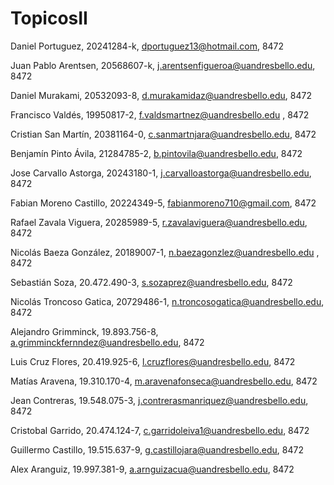 # TopicosII

Daniel Portuguez, 20241284-k, dportuguez13@hotmail.com, 8472
 
Juan Pablo Arentsen, 20568607-k, j.arentsenfigueroa@uandresbello.edu, 8472
 
Daniel Murakami, 20532093-8, d.murakamidaz@uandresbello.edu, 8472

Francisco Valdés, 19950817-2, f.valdsmartnez@uandresbello.edu , 8472

Cristian San Martín, 20381164-0, c.sanmartnjara@uandresbello.edu, 8472

Benjamín Pinto Ávila, 21284785-2, b.pintovila@uandresbello.edu, 8472
 
Jose Carvallo Astorga, 20243180-1, j.carvalloastorga@uandresbello.edu, 8472

Fabian Moreno Castillo, 20224349-5, fabianmoreno710@gmail.com, 8472

Rafael Zavala Viguera, 20285989-5, r.zavalaviguera@uandresbello.edu, 8472

Nicolás Baeza González, 20189007-1, n.baezagonzlez@uandresbello.edu , 8472
 
Sebastián Soza, 20.472.490-3, s.sozaprez@uandresbello.edu, 8472 

Nicolás Troncoso Gatica, 20729486-1, n.troncosogatica@uandresbello.edu, 8472

Alejandro Grimminck, 19.893.756-8, a.grimminckfernndez@uandresbello.edu, 8472

Luis Cruz Flores, 20.419.925-6, l.cruzflores@uandresbello.edu, 8472

Matías Aravena, 19.310.170-4, m.aravenafonseca@uandresbello.edu, 8472

Jean Contreras, 19.548.075-3, j.contrerasmanriquez@uandresbello.edu, 8472

Cristobal Garrido, 20.474.124-7, c.garridoleiva1@uandresbello.edu, 8472

Guillermo Castillo, 19.515.637-9, g.castillojara@uandresbello.edu, 8472

Alex Aranguiz, 19.997.381-9, a.arnguizacua@uandresbello.edu, 8472
